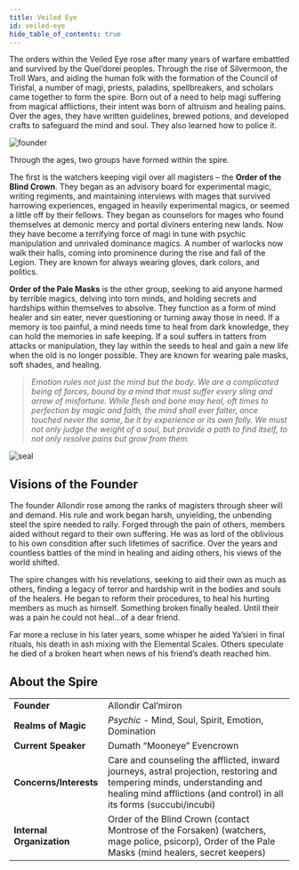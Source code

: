 ```yaml
---
title: Veiled Eye
id: veiled-eye
hide_table_of_contents: true
---
```


The orders within the Veiled Eye rose after many years of warfare embattled and survived by the Quel’dorei peoples. Through the rise of Silvermoon, the Troll Wars, and aiding the human folk with the formation of the Council of Tirisfal, a number of magi, priests, paladins, spellbreakers, and scholars came together to form the spire. Born out of a need to help magi suffering from magical afflictions, their intent was born of altruism and healing pains. Over the ages, they have written guidelines, brewed potions, and developed crafts to safeguard the mind and soul. They also learned how to police it. 

<div class="imgright">

![founder](/img/magesterium/art-veiled-eye.png)

</div>

Through the ages, two groups have formed within the spire.

The first is the watchers keeping vigil over all magisters – the **Order of the Blind Crown**. They began as an advisory board for experimental magic, writing regiments, and maintaining interviews with mages that survived harrowing experiences, engaged in heavily experimental magics, or seemed a little off by their fellows. They began as counselors for mages who found themselves at demonic mercy and portal diviners entering new lands. Now they have become a terrifying force of magi in tune with psychic manipulation and unrivaled dominance magics. A number of warlocks now walk their halls, coming into prominence during the rise and fall of the Legion.  They are known for always wearing gloves, dark colors, and politics.

**Order of the Pale Masks** is the other group, seeking to aid anyone harmed by terrible magics, delving into torn minds, and holding secrets and hardships within themselves to absolve. They function as a form of mind healer and sin eater, never questioning or turning away those in need. If a memory is too painful, a mind needs time to heal from dark knowledge, they can hold the memories in safe keeping. If a soul suffers in tatters from attacks or manipulation, they lay within the seeds to heal and gain a new life when the old is no longer possible. They are known for wearing pale masks, soft shades, and healing.

> *Emotion rules not just the mind but the body. We are a complicated being of forces, bound by a mind that must suffer every sling and arrow of misfortune. While flesh and bone may heal, oft times to perfection by magic and faith, the mind shall ever falter, once touched never the same, be it by experience or its own folly. We must not only judge the weight of a soul, but provide a path to find itself, to not only resolve pains but grow from them.*

![seal](/img/magesterium/seal-veiled-eye.png)

## Visions of the Founder

The founder Allondir rose among the ranks of magisters through sheer will and demand. His rule and work began harsh, unyielding, the unbending steel the spire needed to rally. Forged through the pain of others, members aided without regard to their own suffering. He was as lord of the oblivious to his own consdition after such lifetimes of sacrifice. Over the years and countless battles of the mind in healing and aiding others, his views of the world shifted. 

The spire changes with his revelations, seeking to aid their own as much as others, finding a legacy of terror and hardship writ in the bodies and souls of the healers. He began to reform their procedures, to heal his hurting members as much as himself. Something broken finally healed. Until their was a pain he could not heal...of a dear friend.

Far more a recluse in his later years, some whisper he aided Ya’sieri in final rituals, his death in ash mixing with the Elemental Scales. Others speculate he died of a broken heart when news of his friend’s death reached him.


## About the Spire 

<div class="info-rows">

| | |
| -- | -- |
| **Founder** | Allondir Cal’miron |
| **Realms of Magic** | *Psychic* - Mind, Soul, Spirit, Emotion, Domination |
| **Current Speaker** | Dumath “Mooneye” Evencrown |
| **Concerns/Interests** | Care and counseling the afflicted, inward journeys, astral projection, restoring and tempering minds, understanding and healing mind afflictions (and control) in all its forms (succubi/incubi) |
| **Internal Organization** | Order of the Blind Crown (contact Montrose of the Forsaken) (watchers, mage police, psicorp), Order of the Pale Masks (mind healers, secret keepers) |

</div>